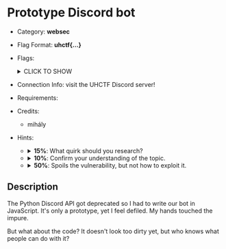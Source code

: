 # Prototype Discord bot
* Category: **websec**

* Flag Format: **uhctf{...}**

* Flags: <details><summary>CLICK TO SHOW</summary><ul><ul>
<li>static: <code>uhctf{everybody-gangsta-till-their-prototype-gets-polluted-f99a2b}</code></li>
</ul></ul></details>

* Connection Info: visit the UHCTF Discord server!

* Requirements:

* Credits:
    * mihály

* Hints: <ul><ul>
<li><details>
    <summary><strong>15%</strong>: What quirk should you research?</summary>
    I remember doing `console.log({})` in my browser once. Objects seem to contain a lot of weird stuff in JavaScript. Wonder what that is all about?
</details></li>
<li><details>
    <summary><strong>10%</strong>: Confirm your understanding of the topic.</summary>
    ![](assets/2021-12-23-21-47-35.png)
</details></li>
<li><details>
    <summary><strong>50%</strong>: Spoils the vulnerability, but not how to exploit it.</summary>
    Prototype pollution is the result of incorrect implementation of a specific functionality. Maybe the bot's author already had their doubts during development?
</details></li>
</ul></ul>

## Description
The Python Discord API got deprecated so I had to write our bot in JavaScript. It's only a prototype, yet I feel defiled. My hands touched the impure.

But what about the code? It doesn't look too dirty yet, but who knows what people can do with it?
